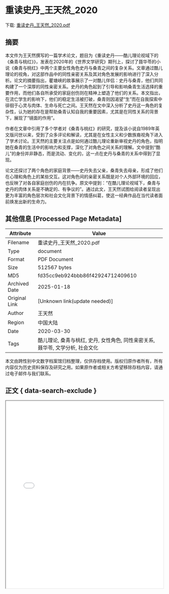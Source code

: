 # 重读史丹_王天然_2020

<!-- tcd_download_link -->
下载: <a href="../重读史丹_王天然_2020.pdf" download>重读史丹_王天然_2020.pdf</a>
<!-- tcd_download_link_end -->

## 摘要

<!-- tcd_abstract -->
本文件为王天然撰写的一篇学术论文，题目为《重读史丹——酷儿理论视域下的《桑青与桃红》》，发表在2020年的《世界文学研究》期刊上，探讨了聂华苓的小说《桑青与桃红》中两个主要女性角色史丹与桑青之间的复杂关系。文章通过酷儿理论的视角，对这部作品中的同性亲密关系及其对角色发展的影响进行了深入分析。论文的摘要指出，瞿塘峡的故事展示了一对酷儿伴侣：史丹与桑青，他们共同构建了一个深厚的同性亲密关系。史丹的角色起到了引导和影响桑青生活选择的重要作用，而他们各自所承受的家庭创伤则在精神上塑造了他们的关系。本文指出，在流亡学生的影响下，他们的稳定生活被打破，桑青则因渴望“生”而在自我探索中徘徊于心灵与肉体、生命与死亡之间。王天然在文中深入分析了史丹这一角色的复杂性，认为她的存在是帮助桑青认知自我的重要因素，尤其是在同性关系的背景下，展现了“镜面的作用”。

作者在文章中引用了多个学者对《桑青与桃红》的研究，提及该小说自1989年英文版问世以来，受到了众多评论和解读，尤其是在女性主义和少数族裔视角下进入了学术讨论。王天然的主要关注点是如何通过酷儿理论重新审视史丹的角色，指明她在桑青的生活中的影响力和支撑，深化了对角色之间关系的理解。文中提到“酷儿”的身份并非静态，而是流动、变化的，这一点在史丹与桑青的关系中得到了显现。

论文还探讨了两个角色的家庭背景——史丹失去父亲，桑青失去母亲，形成了他们在心理和角色上的某些交互。这对角色间的亲密关系既是对个人外部环境的回应，也反映了对各自家庭创伤的内在抗争。原文中提到：“在酷儿理论视域下，桑青与史丹的肉体关系是不确定的、有争议的”。通过此文，王天然试图给阅读者呈现出更为丰富的角色层次和社会文化背景下的情感纠葛，使这一经典作品在当代读者面前焕发出新的生命力。

<!-- tcd_abstract_end -->

## 其他信息 [Processed Page Metadata]

| Attribute       | Value                                  |
|-----------------|----------------------------------------|
| Filename        | 重读史丹_王天然_2020.pdf                             |
| Type            | document                                 |
| Format          | PDF Document                               |
| Size            | 512567 bytes                           |
| MD5             | fd35cc9eb924bbb86f42924712409610                                  |
| Archived Date   | 2025-01-18                             |
| Original Link   | [Unknown link(update needed)]                         |
| Author          | 王天然                               |
| Region          | 中国大陆                               |
| Date            | 2020-03-30                                 |
| Tags            | 酷儿理论, 桑青与桃红, 史丹, 女性角色, 同性亲密关系, 聂华苓, 文学分析, 社会文化                                 |

本文由跨性别中文数字档案馆归档整理，仅供存档使用。版权归原作者所有，所有内容仅为历史资料保存及研究之用。如果原作者或相关方希望移除存档内容，请通过电子邮件与我们联系。

## 正文 { data-search-exclude }

<!-- tcd_main_text -->
<iframe src="../重读史丹_王天然_2020.pdf" width="100%" height="600px">
    <p>无法显示PDF，请下载查看。</p>
</iframe>
<!-- tcd_main_text_end -->

